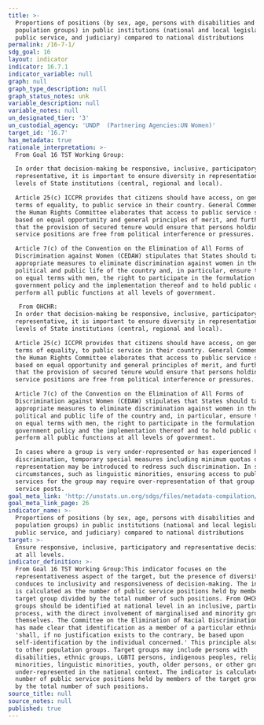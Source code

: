 ```yaml
---
title: >-
  Proportions of positions (by sex, age, persons with disabilities and
  population groups) in public institutions (national and local legislatures,
  public service, and judiciary) compared to national distributions
permalink: /16-7-1/
sdg_goal: 16
layout: indicator
indicator: 16.7.1
indicator_variable: null
graph: null
graph_type_description: null
graph_status_notes: unk
variable_description: null
variable_notes: null
un_designated_tier: '3'
un_custodial_agency: 'UNDP  (Partnering Agencies:UN Women)'
target_id: '16.7'
has_metadata: true
rationale_interpretation: >-
  From Goal 16 TST Working Group:

  In order that decision-making be responsive, inclusive, participatory and
  representative, it is important to ensure diversity in representation at all
  levels of State institutions (central, regional and local). 

  Article 25(c) ICCPR provides that citizens should have access, on general
  terms of equality, to public service in their country. General Comment 25 of
  the Human Rights Committee elaborates that access to public service should be
  based on equal opportunity and general principles of merit, and further states
  that the provision of secured tenure would ensure that persons holding public
  service positions are free from political interference or pressures. 

  Article 7(c) of the Convention on the Elimination of All Forms of
  Discrimination against Women (CEDAW) stipulates that States should take all
  appropriate measures to eliminate discrimination against women in the
  political and public life of the country and, in particular, ensure to women,
  on equal terms with men, the right to participate in the formulation of
  government policy and the implementation thereof and to hold public office and
  perform all public functions at all levels of government.

   From OHCHR: 
  In order that decision-making be responsive, inclusive, participatory and
  representative, it is important to ensure diversity in representation at all
  levels of State institutions (central, regional and local). 

  Article 25(c) ICCPR provides that citizens should have access, on general
  terms of equality, to public service in their country. General Comment 25 of
  the Human Rights Committee elaborates that access to public service should be
  based on equal opportunity and general principles of merit, and further states
  that the provision of secured tenure would ensure that persons holding public
  service positions are free from political interference or pressures. 

  Article 7(c) of the Convention on the Elimination of All Forms of
  Discrimination against Women (CEDAW) stipulates that States should take all
  appropriate measures to eliminate discrimination against women in the
  political and public life of the country and, in particular, ensure to women,
  on equal terms with men, the right to participate in the formulation of
  government policy and the implementation thereof and to hold public office and
  perform all public functions at all levels of government. 

  In cases where a group is very under-represented or has experienced historical
  discrimination, temporary special measures including minimum quotas on
  representation may be introduced to redress such discrimination. In some
  circumstances, such as linguistic minorities, ensuring access to public
  services for the group may require over-representation of that group in public
  service posts.
goal_meta_link: 'http://unstats.un.org/sdgs/files/metadata-compilation/Metadata-Goal-16.pdf'
goal_meta_link_page: 26
indicator_name: >-
  Proportions of positions (by sex, age, persons with disabilities and
  population groups) in public institutions (national and local legislatures,
  public service, and judiciary) compared to national distributions
target: >-
  Ensure responsive, inclusive, participatory and representative decision-making
  at all levels.
indicator_definition: >-
  From Goal 16 TST Working Group:This indicator focuses on the
  representativeness aspect of the target, but the presence of diversity also
  conduces to inclusivity and responsiveness of decision-making. The indicator
  is calculated as the number of public service positions held by members of the
  target group divided by the total number of such positions. From OHCHR: Target
  groups should be identified at national level in an inclusive, participatory
  process, with the direct involvement of marginalised and minority groups
  themselves. The Committee on the Elimination of Racial Discrimination (CERD)
  has made clear that identification as a member of a particular ethnic group
  'shall, if no justification exists to the contrary, be based upon
  self-identification by the individual concerned.' This principle also applies
  to other population groups. Target groups may include persons with
  disabilities, ethnic groups, LGBTI persons, indigenous peoples, religious
  minorities, linguistic minorities, youth, older persons, or other groups
  under-represented in the national context. The indicator is calculated as the
  number of public service positions held by members of the target group divided
  by the total number of such positions.
source_title: null
source_notes: null
published: true
---
```

